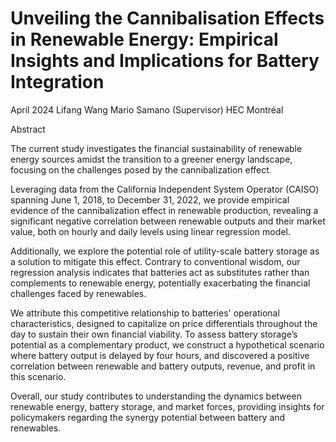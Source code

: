 # Unveiling the Cannibalisation Effects in Renewable Energy: Empirical Insights and Implications for Battery Integration 

April 2024
Lifang Wang 
Mario Samano (Supervisor)
HEC Montréal

Abstract 

The current study investigates the financial sustainability of renewable energy sources amidst the transition to a greener energy landscape, focusing on the challenges posed by the cannibalization effect. 

Leveraging data from the California Independent System Operator (CAISO) spanning June 1, 2018, to December 31, 2022, we provide empirical evidence of the cannibalization effect in renewable production, revealing a significant negative correlation between renewable outputs and their market value, both on hourly and daily levels using linear regression model. 

Additionally, we explore the potential role of utility-scale battery storage as a solution to mitigate this effect. Contrary to conventional wisdom, our regression analysis indicates that batteries act as substitutes rather than complements to renewable energy, potentially exacerbating the financial challenges faced by renewables. 

We attribute this competitive relationship to batteries' operational characteristics, designed to capitalize on price differentials throughout the day to sustain their own financial viability. To assess battery storage’s potential as a complementary product, we construct a hypothetical scenario where battery output is delayed by four hours, and discovered a positive correlation between renewable and battery outputs, revenue, and profit in this scenario. 

Overall, our study contributes to understanding the dynamics between renewable energy, battery storage, and market forces, providing insights for policymakers regarding the synergy potential between battery and renewables.  
